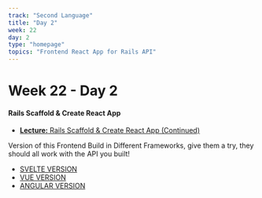 ```yaml
---
track: "Second Language"
title: "Day 2"
week: 22
day: 2
type: "homepage"
topics: "Frontend React App for Rails API"
---
```



# Week 22 - Day 2

#### Rails Scaffold & Create React App

- [**Lecture:** Rails Scaffold & Create React App (Continued)](/second-language/week-22/day-2/lecture-materials/rails-scaffold-api-cra)

Version of this Frontend Build in Different Frameworks, give them a try, they should all work with the API you built!

- [SVELTE VERSION](/second-language/week-22/day-2/lecture-materials/svelte)
- [VUE VERSION](/second-language/week-22/day-2/lecture-materials/vue)
- [ANGULAR VERSION](/second-language/week-22/day-2/lecture-materials/angular)


